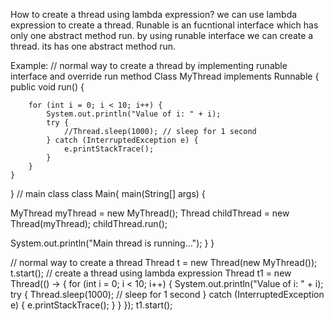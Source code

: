 
How to create a thread using lambda expression?
 we can use lambda expression to create a thread.
 Runable is an fucntional interface which has only one abstract method run.  by using runable interface we can create a thread. its has one abstract method run.

Example:
// normal way to create a thread by implementing runable interface and override run method
Class MyThread implements Runnable {
    public void run() {
        
        for (int i = 0; i < 10; i++) {
            System.out.println("Value of i: " + i);
            try {
                //Thread.sleep(1000); // sleep for 1 second
            } catch (InterruptedException e) {
                e.printStackTrace();
            }
        }
    }
} 
// main class
class Main{
main(String[] args) {
    
MyThread myThread = new MyThread();
Thread childThread = new Thread(myThread);
childThread.run();

System.out.println("Main thread is running...");
}
}


 
// normal way to create a thread
Thread t = new Thread(new MyThread());
t.start();
// create a thread using lambda expression
Thread t1 = new Thread(() -> {
    for (int i = 0; i < 10; i++) {
        System.out.println("Value of i: " + i);
        try {
            Thread.sleep(1000); // sleep for 1 second
        } catch (InterruptedException e) {
            e.printStackTrace();
        }
    }
});
t1.start();